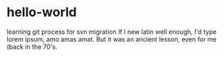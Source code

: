 # hello-world
learning git process for svn migration
If I new latin well enough, I'd type lorem ipsum, amo amas amat.
But it was an ancient lesson, even for me (back in the 70's.
